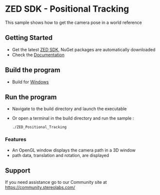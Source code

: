 # ZED SDK - Positional Tracking

This sample shows how to get the camera pose in a world reference

## Getting Started
 - Get the latest [ZED SDK](https://www.stereolabs.com/developers/release/), NuGet packages are automatically downloaded
 - Check the [Documentation](https://www.stereolabs.com/docs/)

## Build the program
 - Build for [Windows](https://www.stereolabs.com/docs/app-development/cpp/windows/)
 
## Run the program
- Navigate to the build directory and launch the executable
- Or open a terminal in the build directory and run the sample :

      ./ZED_Positional_Tracking

### Features
 - An OpenGL window displays the camera path in a 3D window
 - path data, translation and rotation, are displayed

## Support
If you need assistance go to our Community site at https://community.stereolabs.com/